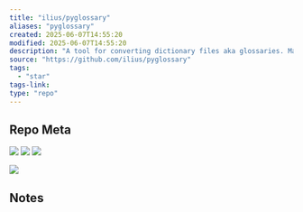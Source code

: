 ```yaml
---
title: "ilius/pyglossary"
aliases: "pyglossary"
created: 2025-06-07T14:55:20
modified: 2025-06-07T14:55:20
description: "A tool for converting dictionary files aka glossaries. Mainly to help use our offline glossaries in any Open Source dictionary we like on any modern operating system / device."
source: "https://github.com/ilius/pyglossary"
tags:
  - "star"
tags-link:
type: "repo"
---
```

## Repo Meta

![](https://img.shields.io/github/stars/ilius/pyglossary?style=for-the-badge&label=stars) ![](https://img.shields.io/github/repo-size/ilius/pyglossary?style=for-the-badge&label=size) ![](https://img.shields.io/github/created-at/ilius/pyglossary?style=for-the-badge&label=since)

[![](https://github-readme-stats.vercel.app/api/pin/?username=ilius&repo=pyglossary&bg_color=00000000)](https://github.com/ilius/pyglossary)

## Notes


